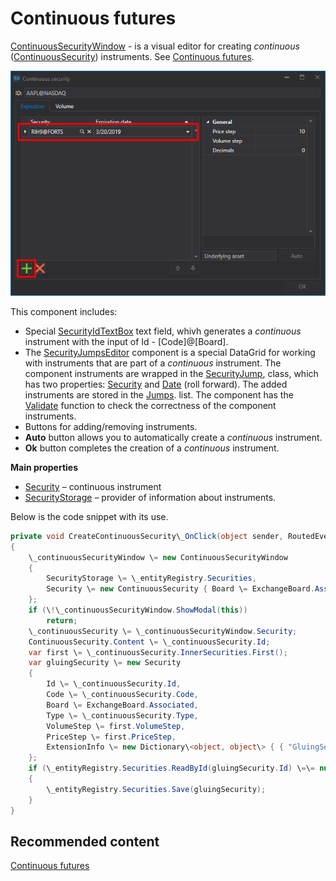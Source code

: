 # Continuous futures

[ContinuousSecurityWindow](../api/StockSharp.Xaml.ContinuousSecurityWindow.html) \- is a visual editor for creating *continuous* ([ContinuousSecurity](../api/StockSharp.Algo.ContinuousSecurity.html)) instruments. See [Continuous futures](SecurityContinuous.md). 

![HydraGluingCSCustom](../images/HydraGluingCSCustom.png)

This component includes: 

- Special [SecurityIdTextBox](../api/StockSharp.Xaml.SecurityIdTextBox.html) text field, whivh generates a *continuous* instrument with the input of Id \- \[Code\]@\[Board\]. 
- The [SecurityJumpsEditor](../api/StockSharp.Xaml.SecurityJumpsEditor.html) component is a special DataGrid for working with instruments that are part of a *continuous* instrument. The component instruments are wrapped in the [SecurityJump](../api/StockSharp.Xaml.SecurityJump.html), class, which has two properties: [Security](../api/StockSharp.Xaml.SecurityJump.Security.html) and [Date](../api/StockSharp.Xaml.SecurityJump.Date.html) (roll forward). The added instruments are stored in the [Jumps](../api/StockSharp.Xaml.SecurityJumpsEditor.Jumps.html). list. The component has the [Validate](../api/StockSharp.Xaml.SecurityJumpsEditor.Validate.html) function to check the correctness of the component instruments. 
- Buttons for adding\/removing instruments. 
- **Auto** button allows you to automatically create a *continuous* instrument. 
- **Ok** button completes the creation of a *continuous* instrument. 

**Main properties**

- [Security](../api/StockSharp.Xaml.ContinuousSecurityWindow.Security.html) – continuous instrument
- [SecurityStorage](../api/StockSharp.Xaml.ContinuousSecurityWindow.SecurityStorage.html) – provider of information about instruments.

Below is the code snippet with its use. 

```cs
private void CreateContinuousSecurity\_OnClick(object sender, RoutedEventArgs e)
{
	\_continuousSecurityWindow \= new ContinuousSecurityWindow
	{
		SecurityStorage \= \_entityRegistry.Securities,
		Security \= new ContinuousSecurity { Board \= ExchangeBoard.Associated }
	};
	if (\!\_continuousSecurityWindow.ShowModal(this))
		return;
	\_continuousSecurity \= \_continuousSecurityWindow.Security;
	ContinuousSecurity.Content \= \_continuousSecurity.Id;
	var first \= \_continuousSecurity.InnerSecurities.First();
	var gluingSecurity \= new Security
	{
		Id \= \_continuousSecurity.Id,
		Code \= \_continuousSecurity.Code,
		Board \= ExchangeBoard.Associated,
		Type \= \_continuousSecurity.Type,
		VolumeStep \= first.VolumeStep,
		PriceStep \= first.PriceStep,
		ExtensionInfo \= new Dictionary\<object, object\> { { "GluingSecurity", true } }
	};
	if (\_entityRegistry.Securities.ReadById(gluingSecurity.Id) \=\= null)
	{
		\_entityRegistry.Securities.Save(gluingSecurity);
	}
}
```

## Recommended content

[Continuous futures](HydraGluingData.md)
